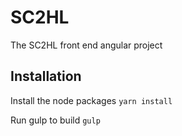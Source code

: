 # SC2HL

The SC2HL front end angular project

## Installation

Install the node packages
`yarn install`

Run gulp to build
`gulp`